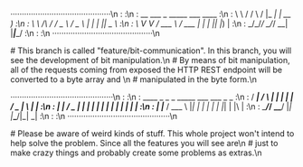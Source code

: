 ············································\n
:                                          :\n
: __        ___        _  _____ ___ ____   :\n
: \ \      / / \      / \|_   _|_ _| __ )  :\n
:  \ \ /\ / / _ \    / _ \ | |  | ||  _ \  :\n
:   \ V  V / ___ \  / ___ \| |  | || |_) | :\n
:    \_/\_/_/   \_\/_/   \_\_| |___|____/  :\n
:                                          :\n
············································\n

\#  This branch is called "feature/bit-communication". In this branch, you will see the development of bit manipulation.\n
\#  By means of bit manipulation, all of the requests coming from exposed the HTTP REST endpoint will be converted to a byte array and \n
\#  manipulated in the byte form.\n

·············································\n
:                                           :\n
:   ____    _   _   _ _____ ___ ___  _   _  :\n
:  / ___|  / \ | | | |_   _|_ _/ _ \| \ | | :\n
: | |     / _ \| | | | | |  | | | | |  \| | :\n
: | |___ / ___ \ |_| | | |  | | |_| | |\  | :\n
:  \____/_/   \_\___/  |_| |___\___/|_| \_| :\n
:                                           :\n
·············································\n

\#  Please be aware of weird kinds of stuff. This whole project won't intend to help solve the problem. Since all the features you will see are\n
\#  just to make crazy things and probably create some problems as extras.\n
